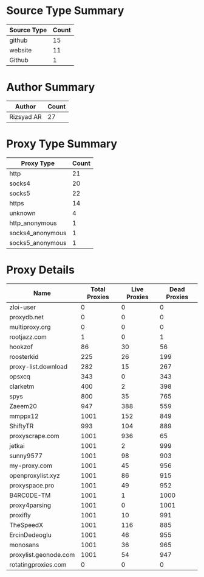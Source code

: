 # Source Type Summary

| Source Type | Count |
|-------------|-------|
| github | 15 |
| website | 11 |
| Github | 1 |


# Author Summary

| Author | Count |
|--------|-------|
| Rizsyad AR | 27 |


# Proxy Type Summary

| Proxy Type | Count |
|------------|-------|
| http | 21 |
| socks4 | 20 |
| socks5 | 22 |
| https | 14 |
| unknown | 4 |
| http_anonymous | 1 |
| socks4_anonymous | 1 |
| socks5_anonymous | 1 |


# Proxy Details

| Name | Total Proxies | Live Proxies | Dead Proxies |
|------|---------------|--------------|---------------|
| zloi-user | 0 | 0 | 0 |
| proxydb.net | 0 | 0 | 0 |
| multiproxy.org | 0 | 0 | 0 |
| rootjazz.com | 1 | 0 | 1 |
| hookzof | 86 | 30 | 56 |
| roosterkid | 225 | 26 | 199 |
| proxy-list.download | 282 | 15 | 267 |
| opsxcq | 343 | 0 | 343 |
| clarketm | 400 | 2 | 398 |
| spys | 800 | 35 | 765 |
| Zaeem20 | 947 | 388 | 559 |
| mmppx12 | 1001 | 152 | 849 |
| ShiftyTR | 993 | 104 | 889 |
| proxyscrape.com | 1001 | 936 | 65 |
| jetkai | 1001 | 2 | 999 |
| sunny9577 | 1001 | 98 | 903 |
| my-proxy.com | 1001 | 45 | 956 |
| openproxylist.xyz | 1001 | 86 | 915 |
| proxyspace.pro | 1001 | 49 | 952 |
| B4RC0DE-TM | 1001 | 1 | 1000 |
| proxy4parsing | 1001 | 0 | 1001 |
| proxifly | 1001 | 10 | 991 |
| TheSpeedX | 1001 | 116 | 885 |
| ErcinDedeoglu | 1001 | 46 | 955 |
| monosans | 1001 | 36 | 965 |
| proxylist.geonode.com | 1001 | 54 | 947 |
| rotatingproxies.com | 0 | 0 | 0 |
